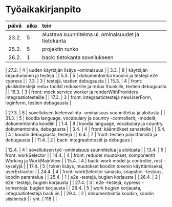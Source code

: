 # Työaikakirjanpito

| päivä | aika | tein   |
| :----:|:-----|:-----|
| 23.2. | 5    | alustava suunnitelma ui, ominaisuudet ja tietokanta |
| 25.2. | 5    | projektin runko |
| 26.2. | 1    | back: tietokanta sovellukseen | 

| 27.2. | 4    | uuden käyttäjän lisäys -ominaisuus |
|  3.3. | 8    | käyttäjän kirjautuminen ja testejä |
|  5.3. | 5    | dokumentointia koodiin ja testejä e2e cypress |
|  7.3. | 3    | testejä, testien debugausta |
| 15.3. | 4    | front: yksikkötestejä redux toolkit reduserille ja redux thunkille, testien debugausta |
| 16.3. | 3    | front: mock service worker ja renderWithProviders integraatiotesteille |
| 17.3. | 3    | front: integraatiotestejä newUserForm, loginform, testien debugausta |

| 27.3. | 8    | sovelluksen kielenvalinta -ominaisuus suunnittelua ja aloitusta |
| 31.3. | 5    | koodia language, vocabulary ja country -controllerit, -modelit, dokumentointia koodiin |
|  1.4. | 8    | koodia language, vocabulary ja country, dokumentointia, debugausta |
|  3.4. | 4    | front: käännökset sanastolle |
|  5.4. | 4    | koodin debugausta, testejä |
|  6.4. | 7    | front: testien päivittämistä ja debugausta |
| 11.4. | 2    | back: integraatiotestit ja debugaus |

| 12.4. | 4    | sovelluksen työ -ominaisuus suunnittelua ja aloitusta |
| 13.4. | 5    | front: workSelector |
| 14.4. | 4    | front: reducer muutokset, komponentit Working ja WorkMainView |
| 15.4. | 4    | back: work model ja controller, rest -kyselyjä |
| 17.4. | 5    | token lisäys, muutokset koodiin tokenin käyttämiseksi, userExtractor |
| 24.4. | 4    | front: workSelector sanasto, snapshot -testaus, koodin parantelua |
| 25.4. | 1    | e2e -testejä, bugien korjausta |
| 26.4. | 2    | e2e -testejä, bugien korjausta |
| 27.4. | 3    | e2e -testejä, cypress -komentoja, bugien korjausta |
| 28.4. | 5    | work bugien korjausta, integraatiotestejä back:iin |
| 29.4. | 2    | dokumentointia koodiin, koodin siistimistä |
| yht.  | 118  | |
